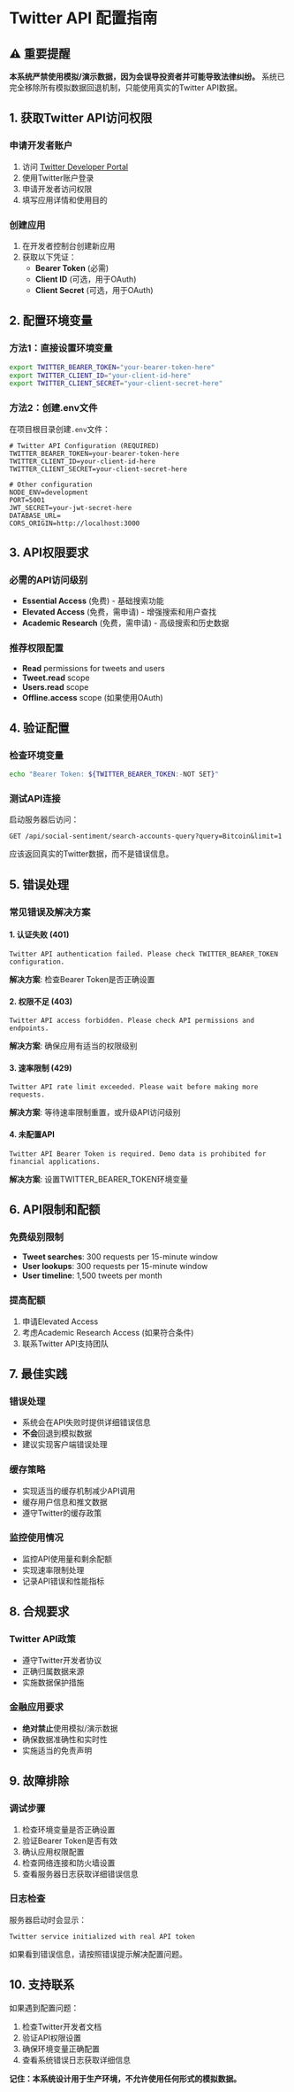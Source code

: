# Twitter API 配置指南

## ⚠️ 重要提醒

**本系统严禁使用模拟/演示数据，因为会误导投资者并可能导致法律纠纷。**
系统已完全移除所有模拟数据回退机制，只能使用真实的Twitter API数据。

## 1. 获取Twitter API访问权限

### 申请开发者账户
1. 访问 [Twitter Developer Portal](https://developer.twitter.com/en/portal/dashboard)
2. 使用Twitter账户登录
3. 申请开发者访问权限
4. 填写应用详情和使用目的

### 创建应用
1. 在开发者控制台创建新应用
2. 获取以下凭证：
   - **Bearer Token** (必需)
   - **Client ID** (可选，用于OAuth)
   - **Client Secret** (可选，用于OAuth)

## 2. 配置环境变量

### 方法1：直接设置环境变量
```bash
export TWITTER_BEARER_TOKEN="your-bearer-token-here"
export TWITTER_CLIENT_ID="your-client-id-here"
export TWITTER_CLIENT_SECRET="your-client-secret-here"
```

### 方法2：创建.env文件
在项目根目录创建`.env`文件：
```env
# Twitter API Configuration (REQUIRED)
TWITTER_BEARER_TOKEN=your-bearer-token-here
TWITTER_CLIENT_ID=your-client-id-here
TWITTER_CLIENT_SECRET=your-client-secret-here

# Other configuration
NODE_ENV=development
PORT=5001
JWT_SECRET=your-jwt-secret-here
DATABASE_URL=
CORS_ORIGIN=http://localhost:3000
```

## 3. API权限要求

### 必需的API访问级别
- **Essential Access** (免费) - 基础搜索功能
- **Elevated Access** (免费，需申请) - 增强搜索和用户查找
- **Academic Research** (免费，需申请) - 高级搜索和历史数据

### 推荐权限配置
- **Read** permissions for tweets and users
- **Tweet.read** scope
- **Users.read** scope
- **Offline.access** scope (如果使用OAuth)

## 4. 验证配置

### 检查环境变量
```bash
echo "Bearer Token: ${TWITTER_BEARER_TOKEN:-NOT SET}"
```

### 测试API连接
启动服务器后访问：
```
GET /api/social-sentiment/search-accounts-query?query=Bitcoin&limit=1
```

应该返回真实的Twitter数据，而不是错误信息。

## 5. 错误处理

### 常见错误及解决方案

#### 1. 认证失败 (401)
```
Twitter API authentication failed. Please check TWITTER_BEARER_TOKEN configuration.
```
**解决方案**: 检查Bearer Token是否正确设置

#### 2. 权限不足 (403)
```
Twitter API access forbidden. Please check API permissions and endpoints.
```
**解决方案**: 确保应用有适当的权限级别

#### 3. 速率限制 (429)
```
Twitter API rate limit exceeded. Please wait before making more requests.
```
**解决方案**: 等待速率限制重置，或升级API访问级别

#### 4. 未配置API
```
Twitter API Bearer Token is required. Demo data is prohibited for financial applications.
```
**解决方案**: 设置TWITTER_BEARER_TOKEN环境变量

## 6. API限制和配额

### 免费级别限制
- **Tweet searches**: 300 requests per 15-minute window
- **User lookups**: 300 requests per 15-minute window
- **User timeline**: 1,500 tweets per month

### 提高配额
1. 申请Elevated Access
2. 考虑Academic Research Access (如果符合条件)
3. 联系Twitter API支持团队

## 7. 最佳实践

### 错误处理
- 系统会在API失败时提供详细错误信息
- **不会**回退到模拟数据
- 建议实现客户端错误处理

### 缓存策略
- 实现适当的缓存机制减少API调用
- 缓存用户信息和推文数据
- 遵守Twitter的缓存政策

### 监控使用情况
- 监控API使用量和剩余配额
- 实现速率限制处理
- 记录API错误和性能指标

## 8. 合规要求

### Twitter API政策
- 遵守Twitter开发者协议
- 正确归属数据来源
- 实施数据保护措施

### 金融应用要求
- **绝对禁止**使用模拟/演示数据
- 确保数据准确性和实时性
- 实施适当的免责声明

## 9. 故障排除

### 调试步骤
1. 检查环境变量是否正确设置
2. 验证Bearer Token是否有效
3. 确认应用权限配置
4. 检查网络连接和防火墙设置
5. 查看服务器日志获取详细错误信息

### 日志检查
服务器启动时会显示：
```
Twitter service initialized with real API token
```

如果看到错误信息，请按照错误提示解决配置问题。

## 10. 支持联系

如果遇到配置问题：
1. 检查Twitter开发者文档
2. 验证API权限设置
3. 确保环境变量正确配置
4. 查看系统错误日志获取详细信息

**记住：本系统设计用于生产环境，不允许使用任何形式的模拟数据。** 
